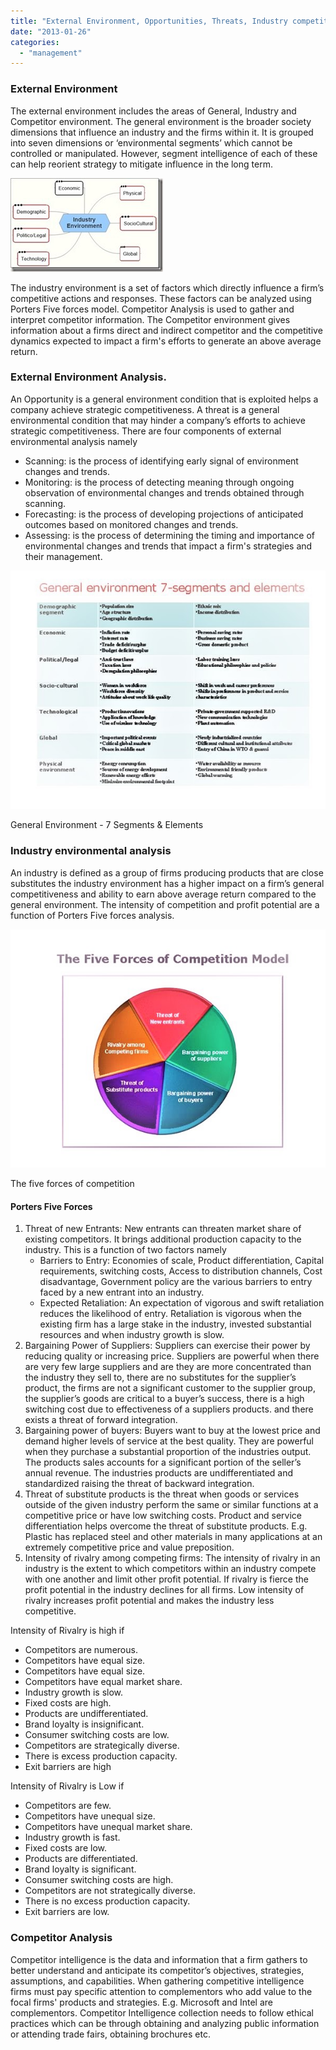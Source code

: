 ```yaml
---
title: "External Environment, Opportunities, Threats, Industry competition and Competitor analysis."
date: "2013-01-26"
categories: 
  - "management"
---
```


### External Environment

The external environment includes the areas of General, Industry and Competitor environment. The general environment is the broader society dimensions that influence an industry and the firms within it. It is grouped into seven dimensions or ‘environmental segments’ which cannot be controlled or manipulated. However, segment intelligence of each of these can help reorient strategy to mitigate influence in the long term.

[![clip_image001](images/clip_image001.jpg "clip_image001")](http://pradeeploganathan.com/wp-content/uploads/2013/01/clip_image00111.jpg)

The industry environment is a set of factors which directly influence a firm’s competitive actions and responses. These factors can be analyzed using Porters Five forces model. Competitor Analysis is used to gather and interpret competitor information. The Competitor environment gives information about a firms direct and indirect competitor and the competitive dynamics expected to impact a firm's efforts to generate an above average return.

### External Environment Analysis.

An Opportunity is a general environment condition that is exploited helps a company achieve strategic competitiveness. A threat is a general environmental condition that may hinder a company’s efforts to achieve strategic competitiveness. There are four components of external environmental analysis namely

- Scanning: is the process of identifying early signal of environment changes and trends.
- Monitoring: is the process of detecting meaning through ongoing observation of environmental changes and trends obtained through scanning.
- Forecasting: is the process of developing projections of anticipated outcomes based on monitored changes and trends.
- Assessing: is the process of determining the timing and importance of environmental changes and trends that impact a firm's strategies and their management.

![General Environment - 7 Segments & Elements](images/General-Environment-7-Segments-Elements-copy.jpg)

General Environment - 7 Segments & Elements

### Industry environmental analysis

An industry is defined as a group of firms producing products that are close substitutes the industry environment has a higher impact on a firm’s general competitiveness and ability to earn above average return compared to the general environment. The intensity of competition and profit potential are a function of Porters Five forces analysis.

![The five forces of competition](images/Five-forces-of-Competition.jpg)

The five forces of competition

#### Porters Five Forces

1. Threat of new Entrants: New entrants can threaten market share of existing competitors. It brings additional production capacity to the industry. This is a function of two factors namely
    - Barriers to Entry: Economies of scale, Product differentiation, Capital requirements, switching costs, Access to distribution channels, Cost disadvantage, Government policy are the various barriers to entry faced by a new entrant into an industry.
    - Expected Retaliation: An expectation of vigorous and swift retaliation reduces the likelihood of entry. Retaliation is vigorous when the existing firm has a large stake in the industry, invested substantial resources and when industry growth is slow.
2. Bargaining Power of Suppliers: Suppliers can exercise their power by reducing quality or increasing price. Suppliers are powerful when there are very few large suppliers and are they are more concentrated than the industry they sell to, there are no substitutes for the supplier’s product, the firms are not a significant customer to the supplier group, the supplier’s goods are critical to a buyer’s success, there is a high switching cost due to effectiveness of a suppliers products. and there exists a threat of forward integration.
3. Bargaining power of buyers: Buyers want to buy at the lowest price and demand higher levels of service at the best quality. They are powerful when they purchase a substantial proportion of the industries output. The products sales accounts for a significant portion of the seller’s annual revenue. The industries products are undifferentiated and standardized raising the threat of backward integration.
4. Threat of substitute products is the threat when goods or services outside of the given industry perform the same or similar functions at a competitive price or have low switching costs. Product and service differentiation helps overcome the threat of substitute products. E.g. Plastic has replaced steel and other materials in many applications at an extremely competitive price and value preposition.
5. Intensity of rivalry among competing firms: The intensity of rivalry in an industry is the extent to which competitors within an industry compete with one another and limit other profit potential. If rivalry is fierce the profit potential in the industry declines for all firms. Low intensity of rivalry increases profit potential and makes the industry less competitive.

Intensity of Rivalry is high if

- Competitors are numerous.
- Competitors have equal size.
- Competitors have equal size.
- Competitors have equal market share.
- Industry growth is slow.
- Fixed costs are high.
- Products are undifferentiated.
- Brand loyalty is insignificant.
- Consumer switching costs are low.
- Competitors are strategically diverse.
- There is excess production capacity.
- Exit barriers are high

Intensity of Rivalry is Low if

- Competitors are few.
- Competitors have unequal size.
- Competitors have unequal market share.
- Industry growth is fast.
- Fixed costs are low.
- Products are differentiated.
- Brand loyalty is significant.
- Consumer switching costs are high.
- Competitors are not strategically diverse.
- There is no excess production capacity.
- Exit barriers are low.

### Competitor Analysis

Competitor intelligence is the data and information that a firm gathers to better understand and anticipate its competitor’s objectives, strategies, assumptions, and capabilities. When gathering competitive intelligence firms must pay specific attention to complementors who add value to the focal firms' products and strategies. E.g. Microsoft and Intel are complementors. Competitor Intelligence collection needs to follow ethical practices which can be through obtaining and analyzing public information or attending trade fairs, obtaining brochures etc.
